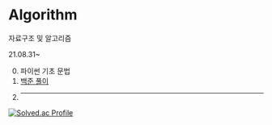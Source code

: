 # Algorithm
자료구조 및 알고리즘

21.08.31~

0. 파이썬 기초 문법
1. [백준 풀이](https://www.notion.so/junghosub/fa28a48574054e21a2aaff5ac5dd7f02?v=0ed8dceee6ed47db8654e9152d6d7a1a)
2. ----
[![Solved.ac Profile](http://mazassumnida.wtf/api/v2/generate_badge?boj=tjswl950)](https://solved.ac/sunday073/)
